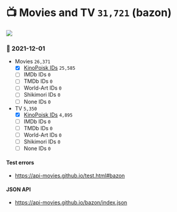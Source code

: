 # :tv: Movies and TV `31,721` (bazon)

<a href="https://API-Movies.github.io"><img src="https://API-Movies.github.io/banner.png?cache"></a>

### :date: 2021-12-01
- Movies `26,371`
  - [x] <a href="https://API-Movies.github.io/bazon/movie_kinopoisk_ids.json">KinoPoisk IDs</a> `25,585`
  - [ ] IMDb IDs `0`
  - [ ] TMDb IDs `0`
  - [ ] World-Art IDs `0`
  - [ ] Shikimori IDs `0`
  - [ ] None IDs `0`
- TV `5,350`
  - [x] <a href="https://API-Movies.github.io/bazon/tv_kinopoisk_ids.json">KinoPoisk IDs</a> `4,895`
  - [ ] IMDb IDs `0`
  - [ ] TMDb IDs `0`
  - [ ] World-Art IDs `0`
  - [ ] Shikimori IDs `0`
  - [ ] None IDs `0`
#### Test errors
- <a href='https://api-movies.github.io/test.html#bazon'>https://api-movies.github.io/test.html#bazon</a>
#### JSON API
- <a href='https://api-movies.github.io/bazon/index.json'>https://api-movies.github.io/bazon/index.json</a>
